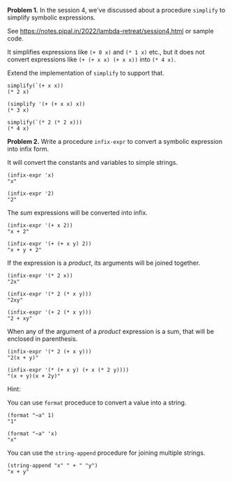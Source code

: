 
**Problem 1.** In the session 4, we've discussed about a procedure `simplify` to simplify symbolic expressions.

See https://notes.pipal.in/2022/lambda-retreat/session4.html or sample code.

It simplifies expressions like `(+ 0 x)` and `(* 1 x)` etc., but it does not convert expressions like `(+ (+ x x) (+ x x))` into `(* 4 x)`.

Extend the implementation of `simplify` to support that.

```
simplify(`(+ x x))
(* 2 x)

(simplify '(+ (+ x x) x))
(* 3 x)

simplify(`(* 2 (* 2 x)))
(* 4 x)
```

**Problem 2.** Write a procedure `infix-expr` to convert a symbolic expression into infix form.

It will convert the constants and variables to simple strings.

```
(infix-expr 'x)
"x"

(infix-expr '2)
"2"
```

The _sum_ expressions will be converted into infix.

```
(infix-expr '(+ x 2))
"x + 2"

(infix-expr '(+ (+ x y) 2))
"x + y + 2"
```

If the expression is a _product_, its arguments will be joined together.

```
(infix-expr '(* 2 x))
"2x"

(infix-expr '(* 2 (* x y)))
"2xy"

(infix-expr '(+ 2 (* x y)))
"2 + xy"
```

When any of the argument of a _product_ expression is a sum, that will be enclosed in parenthesis.

```
(infix-expr '(* 2 (+ x y)))
"2(x + y)"

(infix-expr '(* (+ x y) (+ x (* 2 y))))
"(x + y)(x + 2y)"
```

Hint:

You can use `format` proceduce to convert a value into a string.

```
(format "~a" 1)
"1"

(format "~a" 'x)
"x"
```

You can use the `string-append` procedure for joining multiple strings.

```
(string-append "x" " + " "y")
"x + y"
```